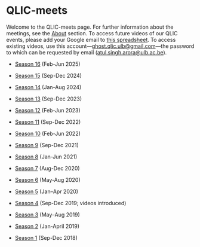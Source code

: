 # QLIC-meets
Welcome to the QLIC-meets page. For further information about the meetings, see the [About](#About) section. To access future videos of our QLIC events, please add your Google email to [this spreadsheet](https://docs.google.com/spreadsheets/d/1_8xdH3ih4KBwd91U2FQ1GKMV2C-C8y-pgjTPMlqSnSI/edit?usp=sharing). To access existing videos, use this account—ghost.qlic.ulb@gmail.com—the password to which can be requested by email (atul.singh.arora@ulb.ac.be).
* [Season 16](https://qlic-meets.github.io/s16) (Feb-Jun 2025)

* [Season 15](https://qlic-meets.github.io/s15) (Sep-Dec 2024)

* [Season 14](https://qlic-meets.github.io/s14) (Jan-Aug 2024)

* [Season 13](https://qlic-meets.github.io/s13) (Sep-Dec 2023)

* [Season 12](https://qlic-meets.github.io/s12) (Feb-Jun 2023)

* [Season 11](https://qlic-meets.github.io/s11) (Sep-Dec 2022)

* [Season 10](https://qlic-meets.github.io/s10) (Feb-Jun 2022)

* [Season 9](https://qlic-meets.github.io/s9) (Sep-Dec 2021)

* [Season 8](https://qlic-meets.github.io/s8) (Jan-Jun 2021)

* [Season 7](https://qlic-meets.github.io/s7) (Aug-Dec 2020)

* [Season 6](https://qlic-meets.github.io/s6) (May-Aug 2020)

* [Season 5](https://qlic-meets.github.io/s5) (Jan–Apr 2020)

* [Season 4](https://qlic-meets.github.io/s4) (Sep-Dec 2019; videos introduced)

* [Season 3](https://qlic-meets.github.io/s3) (May–Aug 2019)

* [Season 2](https://qlic-meets.github.io/s2) (Jan-April 2019)

* [Season 1](https://qlic-meets.github.io/s1) (Sep-Dec 2018)







